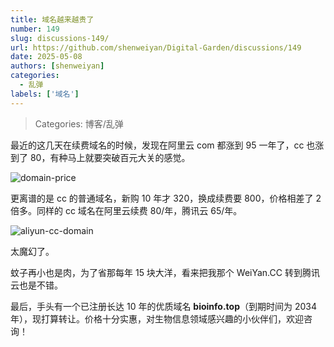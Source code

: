 ```yaml
---
title: 域名越来越贵了
number: 149
slug: discussions-149/
url: https://github.com/shenweiyan/Digital-Garden/discussions/149
date: 2025-05-08
authors: [shenweiyan]
categories: 
  - 乱弹
labels: ['域名']
---
```


> Categories: 博客/乱弹

最近的这几天在续费域名的时候，发现在阿里云 com 都涨到 95 一年了，cc 也涨到了 80，有种马上就要突破百元大关的感觉。

<!-- more -->

![domain-price](https://kg.weiyan.tech/2025/05/domain-price.webp)

更离谱的是 cc 的普通域名，新购 10 年才 320，换成续费要 800，价格相差了 2 倍多。同样的 cc 域名在阿里云续费 80/年，腾讯云 65/年。

![aliyun-cc-domain](https://kg.weiyan.tech/2025/05/aliyun-cc-domain.png)

太魔幻了。

蚊子再小也是肉，为了省那每年 15 块大洋，看来把我那个 WeiYan.CC 转到腾讯云也是不错。

最后，手头有一个已注册长达 10 年的优质域名 **bioinfo.top**（到期时间为 2034 年），现打算转让。价格十分实惠，对生物信息领域感兴趣的小伙伴们，欢迎咨询！

<script src="https://giscus.app/client.js"
	data-repo="shenweiyan/Digital-Garden"
	data-repo-id="R_kgDOKgxWlg"
	data-mapping="number"
	data-term="149"
	data-reactions-enabled="1"
	data-emit-metadata="0"
	data-input-position="bottom"
	data-theme="light"
	data-lang="zh-CN"
	crossorigin="anonymous"
	async>
</script>
